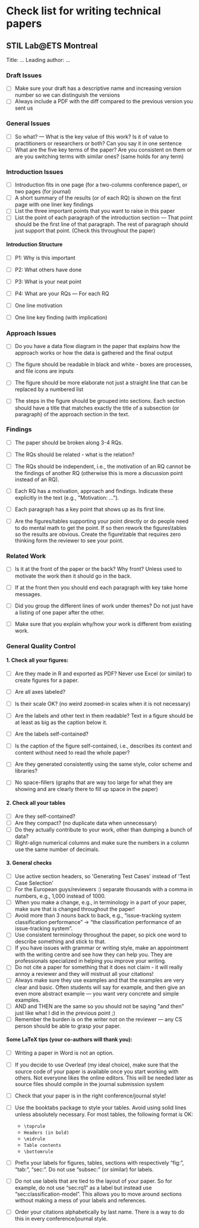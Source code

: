 # Check list for writing technical papers
## STIL Lab@ETS Montreal

Title: ...
Leading author: ...

### Draft Issues
- [ ] Make sure your draft has a descriptive name and increasing version number so we can distinguish the versions
- [ ] Always include a PDF with the diff compared to the previous version you sent us

### General Issues
- [ ] So what? — What is the key value of this work? Is it of value to practitioners or researchers or both? Can you say it in one sentence
- [ ] What are the five key terms of the paper? Are you consistent on them or are you switching terms with similar ones? (same holds for any term)

### Introduction Issues
- [ ] Introduction fits in one page (for a two-columns conference paper), or two pages (for journal)
- [ ] A short summary of the results (or of each RQ) is shown on the first page with one liner key findings
- [ ] List the three important points that you want to raise in this paper
- [ ] List the point of each paragraph of the introduction section — That point should be the first line of that paragraph. The rest of paragraph should just support that point. (Check this
throughout the paper)

#### Introduction Structure
  - [ ] P1: Why is this important
  - [ ] P2: What others have done
  - [ ] P3: What is your neat point
  - [ ] P4: What are your RQs — For each RQ
  - [ ] One line motivation
  - [ ] One line key finding (with implication)


### Approach Issues
- [ ] Do you have a data flow diagram in the paper that explains how the approach works or how the data is gathered and the final output
- [ ] The figure should be readable in black and white - boxes are processes, and file icons are inputs
- [ ] The figure should be more elaborate not just a straight line that can be replaced by a numbered list
- [ ] The steps in the figure should be grouped into sections. Each section should have a title that matches exactly the title of a subsection (or paragraph) of the approach section in the text.


### Findings
- [ ] The paper should be broken along 3-4 RQs.
- [ ] The RQs should be related - what is the relation?
- [ ] The RQs should be independent, i.e., the motivation of an RQ cannot be the findings of another RQ (otherwise this is more a discussion point instead of an RQ).
- [ ] Each RQ has a motivation, approach and findings. Indicate these explicitly in the text (e.g., "Motivation: …").
- [ ] Each paragraph has a key point that shows up as its first line.
- [ ] Are the figures/tables supporting your point directly or do people need to do mental math to get the point. If so then rework the figures\tables so the results are obvious. Create
the figure\table that requires zero thinking form the reviewer to see your point.


### Related Work
- [ ] Is it at the front of the paper or the back? Why front? Unless used to motivate the work then it should go in the back.
- [ ] If at the front then you should end each paragraph with key take home messages.
- [ ] Did you group the different lines of work under themes? Do not just have a listing of one paper after the other.
- [ ] Make sure that you explain why/how your work is different from existing work.


### General Quality Control
#### 1. Check all your figures:
- [ ] Are they made in R and exported as PDF? Never use Excel (or similar) to create figures for a paper.
- [ ] Are all axes labeled?
- [ ] Is their scale OK? (no weird zoomed-in scales when it is not necessary)
- [ ] Are the labels and other text in them readable? Text in a figure should be at least as big as the caption below it.
- [ ] Are the labels self-contained?
- [ ] Is the caption of the figure self-contained, i.e., describes its context and content without need to read the whole paper?
- [ ] Are they generated consistently using the same style, color scheme and
libraries?
- [ ] No space-fillers (graphs that are way too large for what they are showing and are clearly there to fill up space in the paper)


#### 2. Check all your tables
- [ ] Are they self-contained?
- [ ] Are they compact? (no duplicate data when unnecessary)
- [ ] Do they actually contribute to your work, other than dumping a bunch of data?
- [ ] Right-align numerical columns and make sure the numbers in a column use the same number of decimals.

#### 3. General checks
- [ ] Use active section headers, so 'Generating Test Cases' instead of 'Test Case Selection'
- [ ] For the European guys/reviewers :) separate thousands with a comma in numbers, e.g., 1,000 instead of 1000.
- [ ] When you make a change, e.g., in terminology in a part of your paper, make sure that is changed throughout the paper!
- [ ] Avoid more than 3 nouns back to back, e.g., “issue-tracking system classification performance” -> “the classification performance of an issue-tracking system”.
- [ ] Use consistent terminology throughout the paper, so pick one word to describe something and stick to that.
- [ ] If you have issues with grammar or writing style, make an appointment with the writing centre and see how they can help you. They are professionals specialized in helping you improve your writing.
- [ ] Do not cite a paper for something that it does not claim - it will really annoy a reviewer and they will mistrust all your citations!
- [ ] Always make sure they use examples and that the examples are very clear and basic. Often students will say for example, and then give an even more abstract example — you want very concrete and simple examples.
- [ ] AND and THEN are the same so you should not be saying "and then" just like what I did in the previous point ;)
- [ ] Remember the burden is on the writer not on the reviewer — any CS person should be able to grasp your paper.

#### Some LaTeX tips (your co-authors will thank you):
- [ ] Writing a paper in Word is not an option.
- [ ] If you decide to use Overleaf (my ideal choice), make sure that the source code of your paper is available once you start working with others. Not everyone likes the online editors. This will be needed later as source files should compile in the journal submission system
- [ ] Check that your paper is in the right conference/journal style!
- [ ] Use the booktabs package to style your tables. Avoid using solid lines unless absolutely necessary. For most tables, the following format is OK:
  - ``` \toprule ```
  - ``` Headers (in bold) ```
  - ``` \midrule ```
  - ``` Table contents ```
  - ``` \bottomrule ```
- [ ] Prefix your labels for figures, tables, sections with respectively “fig:”, “tab:”, “sec:”. Do not use “subsec:” (or similar) for labels.
- [ ] Do not use labels that are tied to the layout of your paper. So for example, do not use “sec:rq1” as a label but instead use “sec:classification-model”. This allows you to move around sections without making a mess of your labels and references.
- [ ] Order your citations alphabetically by last name. There is a way to do this in every conference/journal style.








